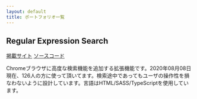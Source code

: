 ```yaml
---
layout: default
title: ポートフォリオ一覧
---
```

<h2>Regular Expression Search</h2>
<a href="https://chrome.google.com/webstore/detail/regular-expression-search/mjhoonbmfplgchoobbcjggndgdbomdhl?hl=ja">掲載サイト</a>
<a href="https://github.com/penguinshunya/regular-expression-search">ソースコード</a>
<p>Chromeブラウザに高度な検索機能を追加する拡張機能です。2020年08月08日現在、126人の方に使って頂いてます。検索途中であってもユーザの操作性を損なわないように設計しています。言語はHTML/SASS/TypeScriptを使用しています。</p>